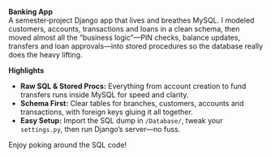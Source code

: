 
**Banking App**  
A semester‑project Django app that lives and breathes MySQL. I modeled customers, accounts, transactions and loans in a clean schema, then moved almost all the “business logic”—PIN checks, balance updates, transfers and loan approvals—into stored procedures so the database really does the heavy lifting.

**Highlights**  
- **Raw SQL & Stored Procs:** Everything from account creation to fund transfers runs inside MySQL for speed and clarity.  
- **Schema First:** Clear tables for branches, customers, accounts and transactions, with foreign keys gluing it all together.  
- **Easy Setup:** Import the SQL dump in `/Database/`, tweak your `settings.py`, then run Django’s server—no fuss.

Enjoy poking around the SQL code!
